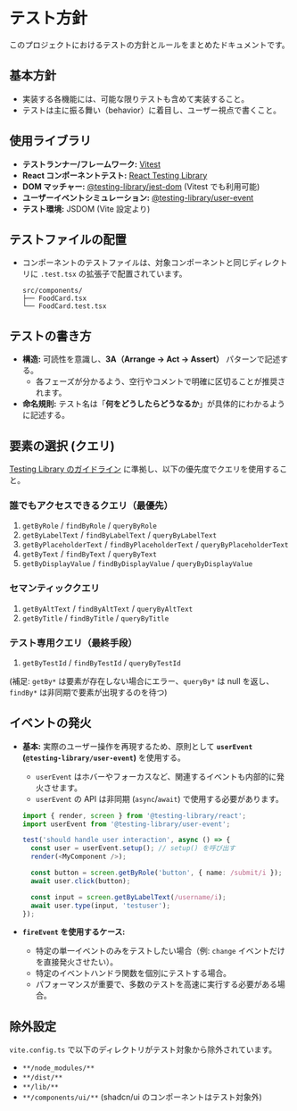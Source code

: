 # テスト方針

このプロジェクトにおけるテストの方針とルールをまとめたドキュメントです。

## 基本方針

- 実装する各機能には、可能な限りテストも含めて実装すること。
- テストは主に振る舞い（behavior）に着目し、ユーザー視点で書くこと。

## 使用ライブラリ

- **テストランナー/フレームワーク:** [Vitest](https://vitest.dev/)
- **React コンポーネントテスト:** [React Testing Library](https://testing-library.com/docs/react-testing-library/intro/)
- **DOM マッチャー:** [@testing-library/jest-dom](https://github.com/testing-library/jest-dom) (Vitest でも利用可能)
- **ユーザーイベントシミュレーション:** [@testing-library/user-event](https://testing-library.com/docs/user-event/intro)
- **テスト環境:** JSDOM (Vite 設定より)

## テストファイルの配置

- コンポーネントのテストファイルは、対象コンポーネントと同じディレクトリに `.test.tsx` の拡張子で配置されています。
  ```
  src/components/
  ├── FoodCard.tsx
  └── FoodCard.test.tsx
  ```

## テストの書き方

- **構造:** 可読性を意識し、**3A（Arrange → Act → Assert）** パターンで記述する。
  - 各フェーズが分かるよう、空行やコメントで明確に区切ることが推奨されます。
- **命名規則:** テスト名は「**何をどうしたらどうなるか**」が具体的にわかるように記述する。

## 要素の選択 (クエリ)

[Testing Library のガイドライン](https://testing-library.com/docs/queries/about/) に準拠し、以下の優先度でクエリを使用すること。

### 誰でもアクセスできるクエリ（最優先）

1.  `getByRole` / `findByRole` / `queryByRole`
2.  `getByLabelText` / `findByLabelText` / `queryByLabelText`
3.  `getByPlaceholderText` / `findByPlaceholderText` / `queryByPlaceholderText`
4.  `getByText` / `findByText` / `queryByText`
5.  `getByDisplayValue` / `findByDisplayValue` / `queryByDisplayValue`

### セマンティッククエリ

1.  `getByAltText` / `findByAltText` / `queryByAltText`
2.  `getByTitle` / `findByTitle` / `queryByTitle`

### テスト専用クエリ（最終手段）

1.  `getByTestId` / `findByTestId` / `queryByTestId`

(補足: `getBy*` は要素が存在しない場合にエラー、`queryBy*` は null を返し、`findBy*` は非同期で要素が出現するのを待つ)

## イベントの発火

- **基本:** 実際のユーザー操作を再現するため、原則として **`userEvent` (`@testing-library/user-event`)** を使用する。

  - `userEvent` はホバーやフォーカスなど、関連するイベントも内部的に発火させます。
  - `userEvent` の API は非同期 (`async`/`await`) で使用する必要があります。

  ```typescript
  import { render, screen } from '@testing-library/react';
  import userEvent from '@testing-library/user-event';

  test('should handle user interaction', async () => {
    const user = userEvent.setup(); // setup() を呼び出す
    render(<MyComponent />);

    const button = screen.getByRole('button', { name: /submit/i });
    await user.click(button);

    const input = screen.getByLabelText(/username/i);
    await user.type(input, 'testuser');
  });
  ```

- **`fireEvent` を使用するケース:**
  - 特定の単一イベントのみをテストしたい場合（例: `change` イベントだけを直接発火させたい）。
  - 特定のイベントハンドラ関数を個別にテストする場合。
  - パフォーマンスが重要で、多数のテストを高速に実行する必要がある場合。

## 除外設定

`vite.config.ts` で以下のディレクトリがテスト対象から除外されています。

- `**/node_modules/**`
- `**/dist/**`
- `**/lib/**`
- `**/components/ui/**` (shadcn/ui のコンポーネントはテスト対象外)

